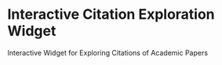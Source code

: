 # Interactive Citation Exploration Widget

Interactive Widget for Exploring Citations of Academic Papers
